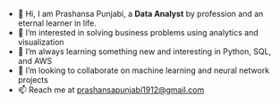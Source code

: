 - 👋 Hi, I am Prashansa Punjabi, a **Data Analyst** by profession and an eternal learner in life.
- 👀 I’m interested in solving business problems using analytics and visualization
- 🌱 I’m always learning something new and interesting in Python, SQL, and AWS
- 💞️ I’m looking to collaborate on machine learning and neural network projects
- 📫 Reach me at prashansapunjabi1912@gmail.com

<!---
prashansapunjabi/prashansapunjabi is a ✨ special ✨ repository because its `README.md` (this file) appears on your GitHub profile.
You can click the Preview link to take a look at your changes.
--->
